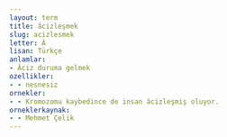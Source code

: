 ```yaml
---
layout: term
title: âcizleşmek
slug: acizlesmek
letter: Â
lisan: Türkçe
anlamlar:
- Âciz duruma gelmek
ozellikler:
- - nesnesiz
ornekler:
- - Kromozomu kaybedince de insan âcizleşmiş oluyor.
orneklerkaynak:
- - Mehmet Çelik
---
```

